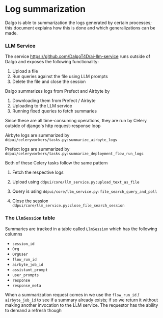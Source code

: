 # Log summarization

Dalgo is able to summarization the logs generated by certain processes; this document explains how this is done and which generalizations can be made.

### LLM Service

The service https://github.com/DalgoT4D/ai-llm-service runs outside of Dalgo and exposes the following functionality:

1. Upload a file
2. Run queries against the file using LLM prompts
3. Delete the file and close the session

Dalgo summarizes logs from Prefect and Airbyte by 

1. Downloading them from Prefect / Airbyte
2. Uploading to the LLM service
3. Running fixed queries to fetch summaries


Since these are all time-consuming operations, they are run by Celery outside of django's http request-response loop

Airbyte logs are summarized by `ddpui/celeryworkers/tasks.py:summarize_airbyte_logs`

Prefect logs are summarized by `ddpui/celeryworkers/tasks.py:summarize_deployment_flow_run_logs`


Both of these Celery tasks follow the same pattern

1. Fetch the respective logs
   
2. Upload using `ddpui/core/llm_service.py:upload_text_as_file`

3. Query is using `ddpui/core/llm_service.py:file_search_query_and_poll`

4. Close the session `ddpui/core/llm_service.py:close_file_search_session`


### The `LlmSession` table

Summaries are tracked in a table called `LlmSession` which has the following columns

- `session_id`
- `Org`
- `OrgUser`
- `flow_run_id`
- `airbyte_job_id`
- `assistant_prompt`
- `user_prompts`
- `response`
- `response_meta`

When a summarization request comes in we use the `flow_run_id` / `airbyte_job_id` to see if a summary already exists; if so we return it without making another invocation to the LLM service. The requestor has the ability to demand a refresh though

